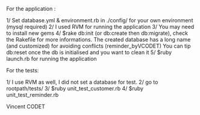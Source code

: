 For the application :

1/ Set database.yml & environment.rb in ./config/ for your own environment (mysql required)
2/ I used RVM for running the application
3/ You may need to install new gems
4/ $rake db:init (or db:create then db:migrate), check the Rakefile for more informations. The created database has a long name (and customized) for avoiding conflicts (reminder_byVCODET)
You can tip db:reset once the db is initialised and you want to clean it
5/ $ruby launch.rb for running the application


For the tests:

1/ I use RVM as well, I did not set a database for test. 
2/ go to rootpath/tests/
3/ $ruby unit_test_customer.rb
4/ $ruby unit_test_reminder.rb

Vincent CODET